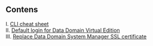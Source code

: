 ## Contens
I. [CLI cheat sheet](https://github.com/iamfabo/dell_emc/blob/main/data_domain/cli_cheat_sheet.md)\
II. [Default login for Data Domain Virtual Edition](https://github.com/iamfabo/dell_emc/blob/main/data_domain/ddve_default_login.md)\
III. [Replace Data Domain System Manager SSL certificate](https://github.com/iamfabo/dell/blob/main/data_domain/replace_ssl_cert.md)
